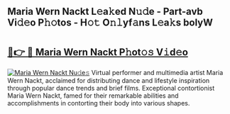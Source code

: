 ## Maria Wern Nackt L𝚎a𝚔ed N𝚞𝚍e - Part-avb Vi𝚍𝚎o P𝚑𝚘tos - H𝚘𝚝 O𝚗𝚕yf𝚊ns L𝚎a𝚔s bolyW

# <h2><a href="http://kf1r6o1.oniu.top/?m=Maria+Wern+Nackt">🔗👉 🔴 Maria Wern Nackt P𝚑ot𝚘𝚜 V𝚒d𝚎o</a></h2>

[![Maria Wern Nackt Nu𝚍e𝚜](https://i.imgur.com/0qMVB7G.gif)](http://kf1r6o1.oniu.top/?m=Maria+Wern+Nackt)
Virtual performer and multimedia artist Maria Wern Nackt, acclaimed for distributing dance and lifestyle inspiration through popular dance trends and brief films. Exceptional contortionist Maria Wern Nackt, famed for their remarkable abilities and accomplishments in contorting their body into various shapes.  

